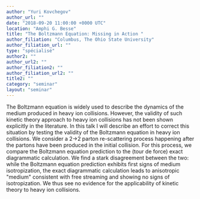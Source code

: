 ```yaml
---
author: "Yuri Kovchegov"
author_url: ""
date: "2018-09-20 11:00:00 +0000 UTC"
location: "Amphi G. Besse"
title: "The Boltzmann Equation: Missing in Action "
author_filiation: "Columbus, The Ohio State University"
author_filiation_url: ""
type: "spécialisé"
author2: ""
author_url2: ""
author_filiation2: ""
author_filiation_url2: ""
title2: ""
category: "seminar" 
layout: "seminar"
---
```

The Boltzmann equation is widely used to describe the dynamics of the medium produced in heavy ion collisions. However, the validity of such kinetic theory approach to heavy ion collisions has not been shown explicitly in the literature. In this talk I will describe an effort to correct this situation by testing the validity of the Boltzmann equation in heavy ion collisions. We consider a 2-&gt;2 parton re-scattering process happening after the partons have been produced in the initial collision. For this process, we compare the Boltzmann equation prediction to the (tour de force) exact diagrammatic calculation. We find a stark disagreement between the two: while the Boltzmann equation prediction exhibits first signs of medium isotropization, the exact diagrammatic calculation leads to anisotropic "medium" consistent with free streaming and showing no signs of isotropization. We thus see no evidence for the applicability of kinetic theory to heavy ion collisions.

 

